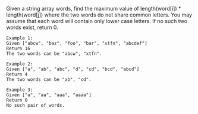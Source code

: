 Given a string array words, find the maximum value of length(word[i]) * length(word[j]) where the two words do not share common letters. You may assume that each word will contain only lower case letters. If no such two words exist, return 0.

```
Example 1:
Given ["abcw", "baz", "foo", "bar", "xtfn", "abcdef"]
Return 16
The two words can be "abcw", "xtfn".
```
```
Example 2:
Given ["a", "ab", "abc", "d", "cd", "bcd", "abcd"]
Return 4
The two words can be "ab", "cd".
```
```
Example 3:
Given ["a", "aa", "aaa", "aaaa"]
Return 0
No such pair of words.
```
